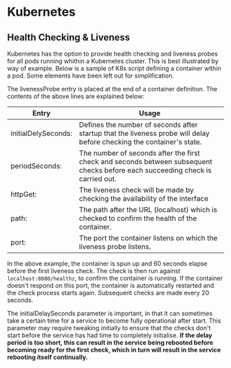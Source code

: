 # Kubernetes 
## Health Checking & Liveness
Kubernetes has the option to provide health checking and liveness probes for all pods running whithin a Kubernetes cluster. This is best illustrated by way of example. Below is a sample of K8s script defining a container within a pod. Some elements have been left out for simplification.

The livenessProbe entry is placed at the end of a container definition. The contents of the above lines are explained below:

| Entry | Usage |
|--|--|
|  initialDelySeconds: | Defines the number of seconds after startup that the liveness probe will delay before checking the container's state.
|   periodSeconds: | The number of seconds after the first check and seconds between subsequent checks before each succeeding check is carried out.
|   httpGet: |The liveness check will be made by checking the availability of the interface
|   path: | The path after the URL (localhost) which is checked to confirm the health of the container.
|   port: | The port the container listens on which the liveness probe listens.

In the above example, the container is spun up and 60 seconds elapse before the first liveness check. The check is then run against `localhost:8080/healthz`, to confirm the container is running. If the container doesn't respond on this port, the container is automatically restarted and the check process starts again. Subsequent checks are made every 20 seconds.

The initialDelaySeconds parameter is important, in that it can sometimes take a certain time for a service to become fully operational after start. This parameter may require tweaking initially to ensure that the checks don't start before the service has had time to completely initialise. **If the delay period is too short, this can result in the service being rebooted before becoming ready for the first check, which in turn will result in the service rebooting itself continually.**